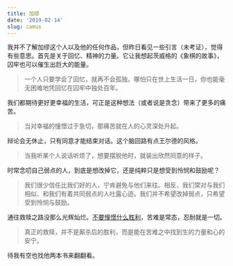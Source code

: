 ```yaml
---
title: 加缪
date: '2019-02-14'
slug: camus
---
```


我并不了解加缪这个人以及他的任何作品，但昨日看见一些引言（未考证），觉得有些意思。首先是关于回忆、精神的力量。它让我想起茨威格的《象棋的故事》，囚牢也可以催生出巨大的能量。

> 一个人只要学会了回忆，就再不会孤独。哪怕只在世上生活一日，你也能毫无困难地凭回忆在囚牢中独处百年。

我们都期待更好更幸福的生活，可正是这种想法（或者说是贪念）带来了更多的痛苦。

> 当对幸福的憧憬过于急切，那痛苦就在人的心灵深处升起。

辩论会无休止，只有同意才能结束对话。这个脑回路有点王尔德的风格。

> 当我听某个人说话听烦了，想要摆脱他时，就装出欣然同意的样子。

时常念叨自己弱点的人，到底是想改掉它，还是纯粹只是想受到怜悯和鼓励呢？

> 我们很少信任比我们好的人，宁肯避免与他们来往。相反，我们常对与我们相似、和我们有着共同弱点的人吐露心迹。我们并不希望改掉弱点，只希望受到怜悯与鼓励。

通往救赎之路没那么光辉灿烂。[不要憧憬什么胜利](/cn/2018/09/no-victory/)，苦难是常态，忍耐就是一切。

> 真正的救赎，并不是厮杀后的胜利，而是能在苦难之中找到生的力量和心的安宁。

待我有空也找他两本书来翻翻看。
